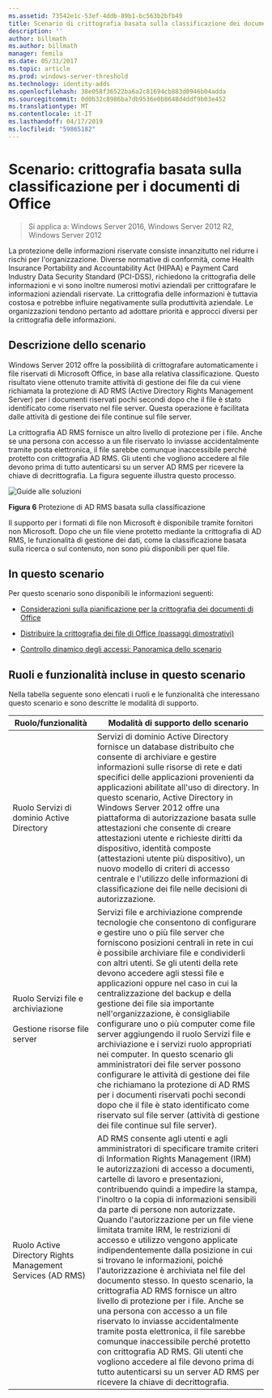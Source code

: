 ```yaml
---
ms.assetid: 73542e1c-53ef-4ddb-89b1-bc563b2bfb49
title: Scenario di crittografia basata sulla classificazione dei documenti di Office
description: ''
author: billmath
ms.author: billmath
manager: femila
ms.date: 05/31/2017
ms.topic: article
ms.prod: windows-server-threshold
ms.technology: identity-adds
ms.openlocfilehash: 38e058f36522ba6a2c81694cb883d0946b04adda
ms.sourcegitcommit: 0d0b32c8986ba7db9536e0b8648d4ddf9b03e452
ms.translationtype: MT
ms.contentlocale: it-IT
ms.lasthandoff: 04/17/2019
ms.locfileid: "59865182"
---
```

# <a name="scenario-classification-based-encryption-for-office-documents"></a>Scenario: crittografia basata sulla classificazione per i documenti di Office

>Si applica a: Windows Server 2016, Windows Server 2012 R2, Windows Server 2012

La protezione delle informazioni riservate consiste innanzitutto nel ridurre i rischi per l'organizzazione. Diverse normative di conformità, come Health Insurance Portability and Accountability Act (HIPAA) e Payment Card Industry Data Security Standard (PCI-DSS), richiedono la crittografia delle informazioni e vi sono inoltre numerosi motivi aziendali per crittografare le informazioni aziendali riservate. La crittografia delle informazioni è tuttavia costosa e potrebbe influire negativamente sulla produttività aziendale. Le organizzazioni tendono pertanto ad adottare priorità e approcci diversi per la crittografia delle informazioni.  
  
## <a name="BKMK_OVER"></a>Descrizione dello scenario  
 Windows Server 2012 offre la possibilità di crittografare automaticamente i file riservati di Microsoft Office, in base alla relativa classificazione. Questo risultato viene ottenuto tramite attività di gestione dei file da cui viene richiamata la protezione di AD RMS (Active Directory Rights Management Server) per i documenti riservati pochi secondi dopo che il file è stato identificato come riservato nel file server. Questa operazione è facilitata dalle attività di gestione dei file continue sul file server.  
  
La crittografia AD RMS fornisce un altro livello di protezione per i file. Anche se una persona con accesso a un file riservato lo inviasse accidentalmente tramite posta elettronica, il file sarebbe comunque inaccessibile perché protetto con crittografia AD RMS. Gli utenti che vogliono accedere al file devono prima di tutto autenticarsi su un server AD RMS per ricevere la chiave di decrittografia. La figura seguente illustra questo processo.  
  
![Guide alle soluzioni](media/Scenario--Classification-Based-Encryption-for-Office-Documents/DynamicAccessControl_RevGuide_6.JPG)  
  
**Figura 6** Protezione di AD RMS basata sulla classificazione  
  
Il supporto per i formati di file non Microsoft è disponibile tramite fornitori non Microsoft. Dopo che un file viene protetto mediante la crittografia di AD RMS, le funzionalità di gestione dei dati, come la classificazione basata sulla ricerca o sul contenuto, non sono più disponibili per quel file.  
  
## <a name="in-this-scenario"></a>In questo scenario  
Per questo scenario sono disponibili le informazioni seguenti:  
  
-   [Considerazioni sulla pianificazione per la crittografia dei documenti di Office](assetId:///14714ba6-d6a2-45e4-aae5-d3318817e52a)  
  
-   [Distribuire la crittografia dei file di Office &#40;passaggi dimostrativi&#41;](Deploy-Encryption-of-Office-Files--Demonstration-Steps-.md)  
  
-   [Controllo dinamico degli accessi: Panoramica dello scenario](Dynamic-Access-Control--Scenario-Overview.md)  
  
## <a name="BKMK_NEW"></a>Ruoli e funzionalità incluse in questo scenario  
Nella tabella seguente sono elencati i ruoli e le funzionalità che interessano questo scenario e sono descritte le modalità di supporto.  
  
|Ruolo/funzionalità|Modalità di supporto dello scenario|  
|-----------------|---------------------------------|  
|Ruolo Servizi di dominio Active Directory|Servizi di dominio Active Directory fornisce un database distribuito che consente di archiviare e gestire informazioni sulle risorse di rete e dati specifici delle applicazioni provenienti da applicazioni abilitate all'uso di directory. In questo scenario, Active Directory in Windows Server 2012 offre una piattaforma di autorizzazione basata sulle attestazioni che consente di creare attestazioni utente e richieste diritti da dispositivo, identità composte (attestazioni utente più dispositivo), un nuovo modello di criteri di accesso centrale e l'utilizzo delle informazioni di classificazione dei file nelle decisioni di autorizzazione.|  
|Ruolo Servizi file e archiviazione<br /><br />Gestione risorse file server|Servizi file e archiviazione comprende tecnologie che consentono di configurare e gestire uno o più file server che forniscono posizioni centrali in rete in cui è possibile archiviare file e condividerli con altri utenti. Se gli utenti della rete devono accedere agli stessi file e applicazioni oppure nel caso in cui la centralizzazione del backup e della gestione dei file sia importante nell'organizzazione, è consigliabile configurare uno o più computer come file server aggiungendo il ruolo Servizi file e archiviazione e i servizi ruolo appropriati nei computer. In questo scenario gli amministratori dei file server possono configurare le attività di gestione dei file che richiamano la protezione di AD RMS per i documenti riservati pochi secondi dopo che il file è stato identificato come riservato sul file server (attività di gestione dei file continue sul file server).|  
|Ruolo Active Directory Rights Management Services (AD RMS)|AD RMS consente agli utenti e agli amministratori di specificare tramite criteri di Information Rights Management (IRM) le autorizzazioni di accesso a documenti, cartelle di lavoro e presentazioni, contribuendo quindi a impedire la stampa, l'inoltro o la copia di informazioni sensibili da parte di persone non autorizzate. Quando l'autorizzazione per un file viene limitata tramite IRM, le restrizioni di accesso e utilizzo vengono applicate indipendentemente dalla posizione in cui si trovano le informazioni, poiché l'autorizzazione è archiviata nel file del documento stesso. In questo scenario, la crittografia AD RMS fornisce un altro livello di protezione per i file. Anche se una persona con accesso a un file riservato lo inviasse accidentalmente tramite posta elettronica, il file sarebbe comunque inaccessibile perché protetto con crittografia AD RMS. Gli utenti che vogliono accedere al file devono prima di tutto autenticarsi su un server AD RMS per ricevere la chiave di decrittografia.|  
  


